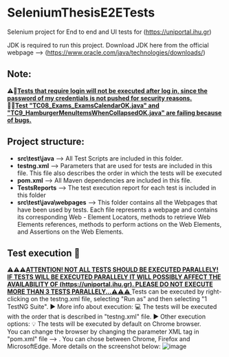 # SeleniumThesisE2ETests
Selenium project for End to end and UI tests for (https://uniportal.ihu.gr)  

JDK is required to run this project. Download JDK here from the official webpage --> (https://www.oracle.com/java/technologies/downloads/)  
## Note:  
⚠️🚩<u><strong>Tests that require login will not be executed after log in, since the password of my credentials is not pushed for security reasons.</strong></u>  
🚦🚫<u><strong>Test "TC08_Exams_ExamsCalendarΟΚ.java" and "TC9_HamburgerMenuItemsWhenCollapsedΟΚ.java" are failing because of bugs.</strong></u>  

## Project structure:  
- **src\test\java**  --> All Test Scripts are included in this folder.
- **testng.xml**  --> Parameters that are used for tests are included in this file. This file also describes the order in which the tests will be executed
- **pom.xml**  --> All Maven dependencies are included in this file.
- **TestsReports**  --> The test execution report for each test is included in this folder
- **src\test\java\webpages**  --> This folder contains all the Webpages that have been used by tests. Each file represents a webpage and contains its corresponding Web - Element Locators, methods to retrieve Web Elements references, methods to perform actions on the Web Elements, and Assertions on the Web Elements. 


## Test execution :rocket:  
⚠️⚠️⚠️<u><strong>ATTENTION! NOT ALL TESTS SHOULD BE EXECUTED PARALLELY! IF TESTS WILL BE EXECUTED PARALLELY IT WILL POSSIBLY AFFECT THE AVAILABILITY OF (https://uniportal.ihu.gr). PLEASE DO NOT EXECUTE MORE THAN 3 TESTS PARALLELY...⚠️⚠️⚠️ </strong></u> 
Tests can be executed by right-clicking on the testng.xml file, selecting "Run as" and then selecting "1 TestNG Suite". 
▶︎ More info about execution:  :computer:
The tests will be executed with the order that is described in "testng.xml" file.
▶︎ Other execution options: :bulb:
The tests will be executed by default on Chrome browser.  
You can change the browser by changing the parameter XML tag in "pom.xml" file -->  <parameter name="browser" value="Chrome"></parameter> . You can chose between Chrome, Firefox and MicrosoftEdge. More details on the screenshot below:
![image](https://github.com/CostasChou/SeleniumThesisE2ETests/assets/97087053/d2790982-c062-4cf5-989c-31248c513a1c)




